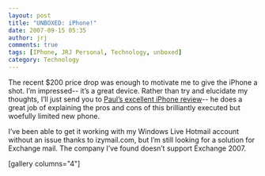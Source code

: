 ```yaml
---
layout: post
title: "UNBOXED: iPhone!"
date: 2007-09-15 05:35
author: jrj
comments: true
tags: [IPhone, JRJ Personal, Technology, unboxed]
category: Technology
---
```

<div style="text-align: center"></div>
The recent $200 price drop was enough to motivate me to give the iPhone a shot. I’m impressed-- it’s a great device. Rather than try and elucidate my thoughts, I’ll just send you to <a href="http://www.winsupersite.com/reviews/iphone.asp" target="_new">Paul’s excellent iPhone review</a>-- he does a great job of explaining the pros and cons of this brilliantly executed but woefully limited new phone.

I’ve been able to get it working with my Windows Live Hotmail account without an issue thanks to izymail.com, but I’m still looking for a solution for Exchange mail. The company I’ve found doesn’t support Exchange 2007.

[gallery columns="4"]
